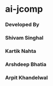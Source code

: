 # ai-jcomp 

### Developed By
### Shivam Singhal
### Kartik Nahta
### Arshdeep Bhatia
### Arpit Khandelwal
